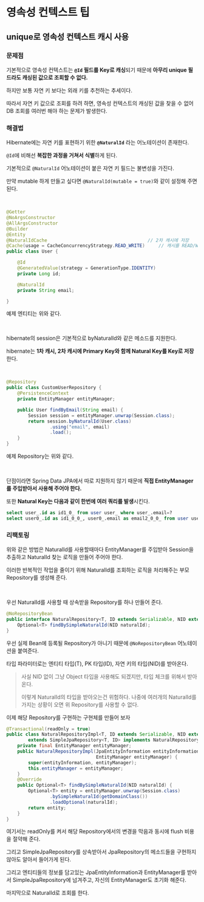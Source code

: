 # 영속성 컨텍스트 팁

## unique로 영속성 컨텍스트 캐시 사용

### 문제점

기본적으로 영속성 컨텍스트는 **`@Id` 필드를 Key로 캐싱**되기 때문에 **아무리 unique 필드라도 캐싱된 값으로 조회할 수 없다.**

하지만 보통 자연 키 보다는 외래 키를 추천하는 추세이다.

따라서 자연 키 값으로 조회를 하려 하면, 영속성 컨텍스트의 캐싱된 값을 찾을 수 없어 DB 조회를 여러번 해야 하는 문제가 발생한다.

### 해결법

Hibernate에는 자연 키를 표현하기 위한 **`@NaturalId`** 라는 어노테이션이 존재한다.

`@Id`에 비해선 **복잡한 과정을 거쳐서 식별**하게 된다.

기본적으로 `@NaturalId` 어노테이션이 붙은 자연 키 필드는 불변성을 가진다.

만약 mutable 하게 만들고 싶다면 `@NaturalId(mutable = true)`와 같이 설정해 주면 된다.

<br>

``` java
@Getter
@NoArgsConstructor
@AllArgsConstructor
@Builder
@Entity
@NaturalIdCache										// 2차 캐시에 저장
@Cache(usage = CacheConcurrencyStrategy.READ_WRITE)		// 캐시를 READ/WRITE 함
public class User {

    @Id
    @GeneratedValue(strategy = GenerationType.IDENTITY)
    private Long id;

    @NaturalId
    private String email;

}
```

예제 엔티티는 위와 같다.

<br>

hibernate의 session은 기본적으로 byNaturalId와 같은 메소드를 지원한다.

hibernate는 **1차 캐시, 2차 캐시에 Primary Key와 함께 Natural Key를 Key로 저장**한다.

<br>

``` java
@Repository
public class CustomUserRepository {
    @PersistenceContext
    private EntityManager entityManager;

    public User findByEmail(String email) {
        Session session = entityManager.unwrap(Session.class);
        return session.byNaturalId(User.class)
                .using("email", email)
                .load();
    }
}
```

예제 Repository는 위와 같다.

<br>

단점이라면 Spring Data JPA에서 따로 지원하지 않기 때문에 **직접 EntityManager를 주입받아서 사용해 주어야 한다.**

또한 **Natural Key는 다음과 같이 한번에 여러 쿼리를 발생**시킨다.

``` sql
select user_.id as id1_0_ from user user_ where user_.email=?
select user0_.id as id1_0_0_, user0_.email as email2_0_0_ from user user0_ where user0_.id=?
```

### 리팩토링

위와 같은 방법은 NaturalId를 사용할때마다 EntityManager를 주입받아 Session을 추출하고 NaturalId 찾는 로직을 만들어 주어야 한다.

이러한 반복적인 작업을 줄이기 위해 NaturalId를 조회하는 로직을 처리해주는 부모 Repository를 생성해 준다.

<br>

우선 NaturalId를 사용할 때 상속받을 Repository를 하나 만들어 준다.

``` java
@NoRepositoryBean
public interface NaturalRepository<T, ID extends Serializable, NID extends Serializable> extends JpaRepository<T, ID> {
    Optional<T> findBySimpleNaturalId(NID naturalId);
}
```

우선 실제 Bean에 등록될 Repository가 아니기 때문에 `@NoRepositoryBean` 어노테이션을 붙여준다.

타입 파라미터로는 엔티티 타입(T), PK 타입(ID), 자연 키의 타입(NID)를 받아온다.

> 사실 NID 없이 그냥 Object 타입을 사용해도 되겠지만, 타입 체크를 위해서 받아온다.
>
> 이렇게 NaturalId의 타입을 받아오는건 위험하다. 나중에 여러개의 NaturalId를 가지는 상황이 오면 위 Repository를 사용할 수 없다.

이제 해당 Repository를 구현하는 구현체를 만들어 보자

``` java
@Transactional(readOnly = true)
public class NaturalRepositoryImpl<T, ID extends Serializable, NID extends Serializable>
        extends SimpleJpaRepository<T, ID> implements NaturalRepository<T, ID, NID> {
    private final EntityManager entityManager;
    public NaturalRepositoryImpl(JpaEntityInformation entityInformation,
                                 EntityManager entityManager) {
        super(entityInformation, entityManager);
        this.entityManager = entityManager;
    }
    @Override
    public Optional<T> findBySimpleNaturalId(NID naturalId) {
        Optional<T> entity = entityManager.unwrap(Session.class)
                .bySimpleNaturalId(getDomainClass())
                .loadOptional(naturalId);
        return entity;
    }
}
```

여기서는 readOnly를 켜서 해당 Repository에서의 변경을 막음과 동시에 flush 비용을 절약해 준다.

그리고 SimpleJpaRepository를 상속받아서 JpaRepository의 메소드들을 구현하지 않아도 알아서 들어가게 된다.



그리고 엔티티들의 정보를 담고있는 JpaEntityInformation과 EntityManager를 받아서 SimpleJpaRepository에 넘겨주고, 자신의 EntityManager도 초기화 해준다.

마지막으로 NaturalId로 조회를 한다.
